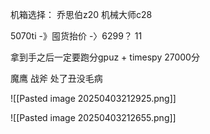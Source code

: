 

机箱选择：
乔思伯z20
机械大师c28



5070ti -》囤货抬价 -〉6299？
11

拿到手之后一定要跑分gpuz + timespy 27000分


魔鹰
战斧 处了丑没毛病
 
![[Pasted image 20250403212925.png]]



![[Pasted image 20250403212655.png]]
